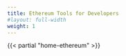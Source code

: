 ```yaml
---
title: Ethereum Tools for Developers
#layout: full-width
weight: 1
---
```


{{< partial "home-ethereum" >}}
